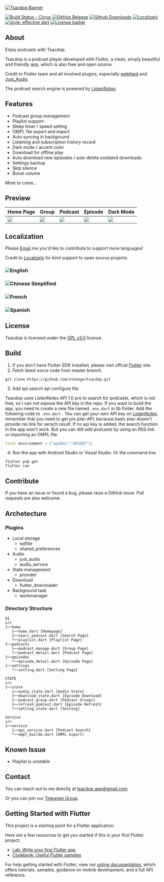 [![Tsacdop Banner][]][google play]

[![Build Status - Cirrus][]][build status]
[![GitHub Release][]][github release - recent]
[![Github Downloads][]][github release - recent]
[![Localizely][]][localizely - website]
[![style: effective dart][]][effective dart pub]
[![License badge][]][license]

## About

Enjoy podcasts with Tsacdop.

Tsacdop is a podcast player developed with Flutter, a clean, simply beautiful and friendly app, which is also free and open source.

Credit to Flutter team and all involved plugins, especially [webfeed](https://github.com/witochandra/webfeed) and [Just_Audio](https://pub.dev/packages/just_audio).

The podcast search engine is powered by [ListenNotes](https://listennotes.com).

## Features

* Podcast group management
* Playlist support
* Sleep timer / speed setting
* OMPL file export and import
* Auto syncing in background
* Listening and subscription history record
* Dark mode / accent color
* Download for offline play
* Auto download new episodes / auto delete outdated downloads
* Settings backup
* Skip silence
* Boost volume

More to come...

## Preview

| Home Page | Group | Podcast | Episode| Dark Mode |
| ----- | ----- | ----- | ------ | ----- |
|![][Homepage ScreenShot]|![][Group Screenshot] | ![][Podcast Screenshot] | ![][Episode Screenshot]| ![][Darkmode Screenshot] |

## Localization

Please [Email](mailto:<tsacdop.app@gmail.com>) me you'd like to contribute to support more languages!

Credit to [Localizely](https://localizely.com/) for kind support to open source projects.

### ![English]

### ![Chinese Simplified]

### ![French] 

### ![Spanish]

## License

Tsacdop is licensed under the [GPL v3.0](https://github.com/stonega/tsacdop/blob/master/LICENSE) license.

## Build

1. If you don't have Flutter SDK installed, please visit offcial [Flutter][Flutter Install] site.
2. Fetch latest sorce code from master branch.

``` 
git clone https://github.com/stonega/tsacdop.git
```

3. Add api search api configure file.  

Tsacdop uses ListenNotes API 1.0 pro to search for podcasts, which is not free, so I can not expose the API key in the repo.
If you want to build the app, you need to create a new file named `.env.dart` in lib folder. Add the following code to `.env.dart` .
You can get your own API key on [ListenNotes](https://www.listennotes.com/api/), remember that you need to get pro plan API, because basic plan dosen't provide rss link for serach result. If no api key is added, the search function in the app won't work. But you can still add podcasts by using an RSS link or importing an OMPL file.

``` dart
final environment = {"apiKey":"APIKEY"};
```

4. Run the app with Android Studio or Visual Studio. Or the command line.

``` 
flutter pub get
flutter run
```

## Contribute 

If you have an issue or found a bug, please raise a GitHub issue. Pull requests are also welcome.

## Archetecture

### Plugins

* Local storage
  + sqflite
  + shared_preferences
* Audio
  + just_audio
  + audio_service
* State management
  + provider
* Download
  + flutter_downloader
* Background task
  + workmanager

### Directory Structure

``` 
UI
src
├──home
   ├──home.dart [Homepage]
   ├──searc_podcast.dart [Search Page]
   └──playlist.dart [Playlist Page]
├──podcasts
   ├──podcast_manage.dart [Group Page]
   └──podcast_detail.dart [Podcast Page]
├──episodes
   └──episode_detail.dart [Episode Page]
├──settings
   └──setting.dart [Setting Page]

STATE
src
├──state
   ├──audio_state.dart [Audio State]
   ├──download_state.dart [Episode Download]
   ├──podcast_group.dart [Podcast Groups]
   ├──refresh_podcast.dart [Episode Refresh]
   └──setting_state.dart [Setting]

Service
src
├──service
   ├──api_service.dart [Podcast Search]
   └──ompl_builde.dart [OMPL export]
```

## Known Issue

* Playlist is unstable

## Contact

You can reach out to me directly at [tsacdop.app@gmail.com](mailto:<tsacdop.app@gmail.com>).

Or you can join our [Telegram Group](https://t.me/joinchat/Bk3LkRpTHy40QYC78PK7Qg).

## Getting Started with Flutter

This project is a starting point for a Flutter application.

Here are a few resources to get you started if this is your first Flutter project:

* [Lab: Write your first Flutter app](https://flutter.dev/docs/get-started/codelab)
* [Cookbook: Useful Flutter samples](https://flutter.dev/docs/cookbook)

For help getting started with Flutter, view our
[online documentation](https://flutter.dev/docs), which offers tutorials, samples, guidance on mobile development, and a full API reference.

[Flutter Install]: https://flutter.dev/docs/get-started/install
[tsacdop banner]: https://raw.githubusercontent.com/stonega/tsacdop/master/preview/banner.png
[build status - cirrus]: https://circleci.com/gh/stonega/tsacdop/tree/master.svg?style=shield
[build status]: https://circleci.com/gh/stonega/tsacdop/tree/master
[github release]: https://img.shields.io/github/v/release/stonega/tsacdop
[github release - recent]: https://github.com/stonega/tsacdop/releases
[github downloads]: https://img.shields.io/github/downloads/stonega/tsacdop/total?color=%230000d&label=downloads
[localizely]: https://img.shields.io/badge/dynamic/json?color=%2326c6da&label=localizely&query=%24.languages.length&url=https%3A%2F%2Fapi.localizely.com%2Fv1%2Fprojects%2Fbde4e9bd-4cb2-449b-9de2-18f231ddb47d%2Fstatus
[English]: https://img.shields.io/badge/dynamic/json?style=for-the-badge&color=%2323CCC6&label=English&query=%24.languages%5B0%5D.reviewedProgress&url=https%3A%2F%2Fapi.localizely.com%2Fv1%2Fprojects%2Fbde4e9bd-4cb2-449b-9de2-18f231ddb47d%2Fstatus&suffix=%
[Chinese Simplified]: https://img.shields.io/badge/dynamic/json?style=for-the-badge&color=%2323CCC6&label=Chinese%20Simplified&query=%24.languages%5B1%5D.reviewedProgress&url=https%3A%2F%2Fapi.localizely.com%2Fv1%2Fprojects%2Fbde4e9bd-4cb2-449b-9de2-18f231ddb47d%2Fstatus&suffix=%
[French]: https://img.shields.io/badge/dynamic/json?style=for-the-badge&color=%2323CCC6&label=French(ppp)&query=%24.languages%5B3%5D.reviewedProgress&url=https%3A%2F%2Fapi.localizely.com%2Fv1%2Fprojects%2Fbde4e9bd-4cb2-449b-9de2-18f231ddb47d%2Fstatus&suffix=%
[Spanish]: https://img.shields.io/badge/dynamic/json?style=for-the-badge&color=%2323CCC6&label=Spanish(Joel)&query=%24.languages%5B5%5D.reviewedProgress&url=https%3A%2F%2Fapi.localizely.com%2Fv1%2Fprojects%2Fbde4e9bd-4cb2-449b-9de2-18f231ddb47d%2Fstatus&suffix=%
[localizely - website]: https://localizely.com/
[google play - icon]: https://img.shields.io/badge/google-playStore-%2323CCC6
[google play]: https://play.google.com/store/apps/details?id=com.stonegate.tsacdop
[Homepage ScreenShot]: https://raw.githubusercontent.com/stonega/tsacdop/master/preview/1585893838840.png
[Group Screenshot]: https://raw.githubusercontent.com/stonega/tsacdop/master/preview/1585894051734.png
[Podcast Screenshot]: https://raw.githubusercontent.com/stonega/tsacdop/master/preview/1585893877702.png
[Episode Screenshot]: https://raw.githubusercontent.com/stonega/tsacdop/master/preview/1585896237809.png
[Darkmode Screenshot]: https://raw.githubusercontent.com/stonega/tsacdop/master/preview/1585893920721.png
[style: effective dart]: https://img.shields.io/badge/style-effective_dart-40c4ff.svg
[effective dart pub]: https://pub.dev/packages/effective_dart
[license]: https://github.com/stonega/tsacdop/blob/master/LICENSE
[License badge]: https://img.shields.io/badge/license-GPLv3-yellow.svg
